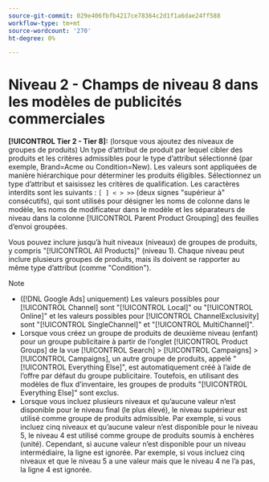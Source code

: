 ```yaml
---
source-git-commit: 029e406fbfb4217ce78364c2d1f1a6dae24ff588
workflow-type: tm+mt
source-wordcount: '270'
ht-degree: 0%

---
```

# Niveau 2 - Champs de niveau 8 dans les modèles de publicités commerciales

**[!UICONTROL Tier  2 - Tier 8]:** (lorsque vous ajoutez des niveaux de groupes de produits) Un type d’attribut de produit par lequel cibler des produits et les critères admissibles pour le type d’attribut sélectionné (par exemple, Brand=Acme ou Condition=New). Les valeurs sont appliquées de manière hiérarchique pour déterminer les produits éligibles. Sélectionnez un type d’attribut et saisissez les critères de qualification. Les caractères interdits sont les suivants : `[ ] < > >>` (deux signes &quot;supérieur à&quot; consécutifs), qui sont utilisés pour désigner les noms de colonne dans le modèle, les noms de modificateur dans le modèle et les séparateurs de niveau dans la colonne [!UICONTROL Parent Product Grouping] des feuilles d’envoi groupées.

Vous pouvez inclure jusqu’à huit niveaux (niveaux) de groupes de produits, y compris &quot;[!UICONTROL All Products]&quot; (niveau 1). Chaque niveau peut inclure plusieurs groupes de produits, mais ils doivent se rapporter au même type d’attribut (comme &quot;Condition&quot;).

>[!NOTE]
>
>* ([!DNL Google Ads] uniquement) Les valeurs possibles pour [!UICONTROL Channel] sont &quot;[!UICONTROL Local]&quot; ou &quot;[!UICONTROL Online]&quot; et les valeurs possibles pour [!UICONTROL ChannelExclusivity] sont &quot;[!UICONTROL SingleChannel]&quot; et &quot;[!UICONTROL MultiChannel]&quot;.
>* Lorsque vous créez un groupe de produits de deuxième niveau (enfant) pour un groupe publicitaire à partir de l’onglet [!UICONTROL Product Groups] de la vue [!UICONTROL Search] > [!UICONTROL Campaigns] > [!UICONTROL Campaigns], un autre groupe de produits, appelé &quot;[!UICONTROL Everything Else]&quot;, est automatiquement créé à l’aide de l’offre par défaut du groupe publicitaire. Toutefois, en utilisant des modèles de flux d’inventaire, les groupes de produits &quot;[!UICONTROL Everything Else]&quot; sont exclus.
>* Lorsque vous incluez plusieurs niveaux et qu’aucune valeur n’est disponible pour le niveau final (le plus élevé), le niveau supérieur est utilisé comme groupe de produits admissible. Par exemple, si vous incluez cinq niveaux et qu’aucune valeur n’est disponible pour le niveau 5, le niveau 4 est utilisé comme groupe de produits soumis à enchères (unité). Cependant, si aucune valeur n’est disponible pour un niveau intermédiaire, la ligne est ignorée. Par exemple, si vous incluez cinq niveaux et que le niveau 5 a une valeur mais que le niveau 4 ne l’a pas, la ligne 4 est ignorée.

